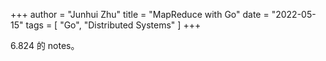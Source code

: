 +++
author = "Junhui Zhu"
title = "MapReduce with Go"
date = "2022-05-15"
tags = [
    "Go",
    "Distributed Systems"
]
+++

6.824 的 notes。

<!--more-->